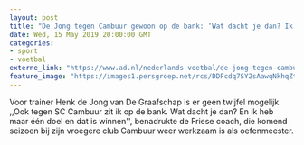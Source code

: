 ```yaml
---
layout: post
title: "De Jong tegen Cambuur gewoon op de bank: ‘Wat dacht je dan? Ik ben niet gek’"
date: Wed, 15 May 2019 20:00:00 GMT
categories: 
- sport 
- voetbal 
externe_link: "https://www.ad.nl/nederlands-voetbal/de-jong-tegen-cambuur-gewoon-op-de-bank-wat-dacht-je-dan-ik-ben-niet-gek~a67987d7/"
feature_image: "https://images1.persgroep.net/rcs/DDFcdq7SY2sAawqNkhqZt1U4bOY/diocontent/148454856/_fitwidth/400/?appId=21791a8992982cd8da851550a453bd7f&quality=0.7"
---
```


Voor trainer Henk de Jong van De Graafschap is er geen twijfel mogelijk. ,,Ook tegen SC Cambuur zit ik op de bank. Wat dacht je dan? En ik heb maar één doel en dat is winnen'', benadrukte de Friese coach, die komend seizoen bij zijn vroegere club Cambuur weer werkzaam is als oefenmeester.
